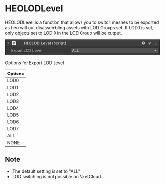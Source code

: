 # HEOLODLevel
HEOLODLevel is a function that allows you to switch meshes to be exported as heo without disassembling assets with LOD Groups set.
If LOD0 is set, only objects set to LOD 0 in the LOD Group will be output.

![HEOLODLevel](img/HEOLODLevel.jpg)

Options for Export LOD Level

| Options |
| ---- |
| LOD0 |
| LOD1 |
| LOD2 |
| LOD3 |
| LOD4 |
| LOD5 |
| LOD6 |
| LOD7 |
| ALL |
| NONE |

## Note
- The default setting is set to "ALL"
- LOD switching is not possible on VketCloud.